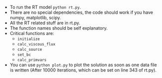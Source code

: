 - To run the RT model `python rt.py`.
- There are no special dependencies, the code should work if you have numpy, matplotlib, scipy.
- All the RT related stuff are in rt.py. 
- The function names should be self explanatory.
- Critical functions are:
    - `initialize`
    - `calc_viscous_flux`
    - `calc_source`
    - `set_bc`
    - `calc_primvars`
- You can use `python plot.py` to plot the solution as soon as one data file is written (After 10000 iterations, which can be set on line 343 of rt.py).